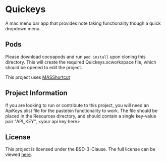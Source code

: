 # Quickeys
A mac menu bar app that provides note taking functionality though a quick dropdown menu.

## Pods
Please download cocoapods and run `pod install` upon cloning this directory. This will create the required Quickeys.xcworkspace file, which should be opened to edit the project.

This project uses [MASShortcut](https://github.com/shpakovski/MASShortcut)

## Project Information
If you are looking to run or contribute to this project, you will need an ApiKeys.plist file for the pastebin functionality to work. The file should be placed in the Resources directory, and should contain a single key-value pair "API\_KEY", \<your api key here\>

## License
This project is licensed under the BSD-3-Clause.
The full license can be viewed [here](LICENSE).
